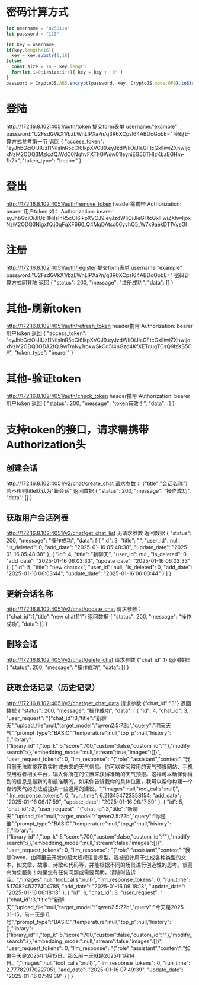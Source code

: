 # 密码计算方式
```js
let username = "u250114"
let password = "123"

let key = username
if(key.length>16){
  key = key.substr(0,16)
}else{
  const size = 16 - key.length
  for(let i=0;i<size;i++){ key = key + '0' }
}
password = CryptoJS.AES.encrypt(password, key, CryptoJS.mode.OFB).toString();
```
# 登陆
http://172.16.8.102:4051/auth/token
提交form表单
username:"example"
password:"U2FsdGVkX1/bzLWnLIPXa7n/q3R6XCpsl64ABDoGobE="
密码计算方式参考第一节
返回
{
  "access_token": "eyJhbGciOiJIUzI1NiIsInR5cCI6IkpXVCJ9.eyJzdWIiOiJleGFtcGxlIiwiZXhwIjoxNzM2ODQ3MzkxfQ.WdC6NqhvFXThGWsw01leyniEG66THlzKbaEGHm-1h2k",
  "token_type": "bearer"
}
# 登出
http://172.16.8.102:4051/auth/remove_token
header需携带 Authorization: bearer 用户token
如：
Authorization: bearer eyJhbGciOiJIUzI1NiIsInR5cCI6IkpXVCJ9.eyJzdWIiOiJleGFtcGxlIiwiZXhwIjoxNzM2ODQ3NjgxfQ.j0qFqXF660_Q4MqDAtsc06yvhO5_W7x9aekDT1VvsGI
# 注册
http://172.16.8.102:4051/auth/register
提交form表单
username:"example"
password:"U2FsdGVkX1/bzLWnLIPXa7n/q3R6XCpsl64ABDoGobE="
密码计算方式同登陆
返回
{
  "status": 200,
  "message": "注册成功",
  "data": []
}
# 其他-刷新token
http://172.16.8.102:4051/auth/refresh_token
header携带
Authorization: bearer 用户token
返回
{
  "access_token": "eyJhbGciOiJIUzI1NiIsInR5cCI6IkpXVCJ9.eyJzdWIiOiJleGFtcGxlIiwiZXhwIjoxNzM2ODQ3ODA2fQ.9wTmNy1rokwSkCq5l4nGzd4KfXETqugTCsQ9IzXS5CA",
  "token_type": "bearer"
}
# 其他-验证token
http://172.16.8.102:4051/auth/check_token
header携带
Authorization: bearer 用户token
返回
{
  "status": 200,
  "message": "token有效！",
  "data": []
}

# 支持token的接口，请求需携带Authorization头
## 创建会话
http://172.16.8.102:4051/v2/chat/create_chat
请求参数：
{"title":"会话名称"}
若不传则title默认为"新会话"
返回数据
{
  "status": 200,
  "message": "操作成功",
  "data": []
}
## 获取用户会话列表
http://172.16.8.102:4051/v2/chat/get_chat_list
无请求参数
返回数据
{
  "status": 200,
  "message": "操作成功",
  "data": [
    {
      "id": 3,
      "title": "",
      "user_id": null,
      "is_deleted": 0,
      "add_date": "2025-01-16 05:48:38",
      "update_date": "2025-01-16 05:48:38"
    },
    {
      "id": 4,
      "title": "新聊天",
      "user_id": null,
      "is_deleted": 0,
      "add_date": "2025-01-16 06:03:33",
      "update_date": "2025-01-16 06:03:33"
    },
    {
      "id": 5,
      "title": "new chatxxx",
      "user_id": null,
      "is_deleted": 0,
      "add_date": "2025-01-16 06:03:44",
      "update_date": "2025-01-16 06:03:44"
    }
  ]
}
## 更新会话名称
http://172.16.8.102:4051/v2/chat/update_chat
请求参数：
{"chat_id":1,"title":"new chat111"}
返回数据
{
  "status": 200,
  "message": "操作成功",
  "data": []
}
## 删除会话
http://172.16.8.102:4051/v2/chat/delete_chat
请求参数
{"chat_id":1}
返回数据
{
  "status": 200,
  "message": "操作成功",
  "data": []
}
## 获取会话记录（历史记录）
http://172.16.8.102:4051/v2/chat/get_chat_data
请求参数
{"chat_id":"3"}
返回数据
{
  "status": 200,
  "message": "操作成功",
  "data": [
    {
      "id": 4,
      "chat_id": 3,
      "user_request": "{\"chat_id\":3,\"title\":\"新聊天\",\"upload_file\":null,\"target_model\":\"qwen2.5:72b\",\"query\":\"明天天气\",\"prompt_type\":\"BASIC\",\"temperature\":null,\"top_p\":null,\"history\":[],\"library\":{\"library_id\":1,\"top_k\":5,\"score\":700,\"custom\":false,\"custom_id\":\"\"},\"modify_search\":{},\"embedding_model\":null,\"stream\":true,\"images\":[]}",
      "user_request_tokens": 0,
      "llm_response": "{\"role\":\"assistant\",\"content\":\"我目前无法直接获取实时或未来的天气信息。你可以查阅常用的天气预报网站、手机应用或者相关平台，输入你所在的位置来获得准确的天气预报。这样可以确保你得到的信息是最新的和最准确的。如果你告诉我你的具体位置，我可以帮你构建一个查询天气的方法或提供一些通用的建议。\",\"images\":null,\"tool_calls\":null}",
      "llm_response_tokens": 0,
      "run_time": 6.213454723358154,
      "add_date": "2025-01-16 06:17:59",
      "update_date": "2025-01-16 06:17:59"
    },
    {
      "id": 5,
      "chat_id": 3,
      "user_request": "{\"chat_id\":3,\"title\":\"新聊天\",\"upload_file\":null,\"target_model\":\"qwen2.5:72b\",\"query\":\"你是谁\",\"prompt_type\":\"BASIC\",\"temperature\":null,\"top_p\":null,\"history\":[],\"library\":{\"library_id\":1,\"top_k\":5,\"score\":700,\"custom\":false,\"custom_id\":\"\"},\"modify_search\":{},\"embedding_model\":null,\"stream\":false,\"images\":[]}",
      "user_request_tokens": 0,
      "llm_response": "{\"role\":\"assistant\",\"content\":\"我是Qwen，由阿里云开发的超大规模语言模型。我被设计用于生成各种类型的文本，如文章、故事、诗歌和代码等，并能根据不同的场景进行创造性的思考。很高兴为您服务！如果您有任何问题或需要帮助，请随时告诉我。\",\"images\":null,\"tool_calls\":null}",
      "llm_response_tokens": 0,
      "run_time": 5.1708245277404785,
      "add_date": "2025-01-16 06:18:13",
      "update_date": "2025-01-16 06:18:13"
    },
    {
      "id": 6,
      "chat_id": 3,
      "user_request": "{\"chat_id\":3,\"title\":\"新聊天\",\"upload_file\":null,\"target_model\":\"qwen2.5:72b\",\"query\":\"今天是2025-01-15，前一天是几号\",\"prompt_type\":\"BASIC\",\"temperature\":null,\"top_p\":null,\"history\":[],\"library\":{\"library_id\":1,\"top_k\":5,\"score\":700,\"custom\":false,\"custom_id\":\"\"},\"modify_search\":{},\"embedding_model\":null,\"stream\":false,\"images\":[]}",
      "user_request_tokens": 0,
      "llm_response": "{\"role\":\"assistant\",\"content\":\"如果今天是2025年1月15日，那么前一天就是2025年1月14日。\",\"images\":null,\"tool_calls\":null}",
      "llm_response_tokens": 0,
      "run_time": 2.777829170227051,
      "add_date": "2025-01-16 07:49:39",
      "update_date": "2025-01-16 07:49:39"
    }
  ]
}